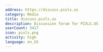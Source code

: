 ```yaml
---
address: https://discuss.pixls.us
category: Media
title: discuss.pixls.us
description: Discussion forum for PIXLS.US
userCount: 3417
icon: pixls.png
activity: high
language: en_US
---
```

